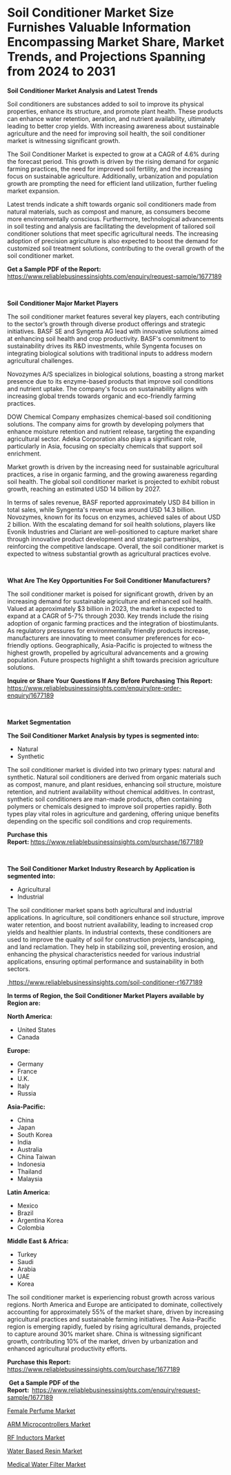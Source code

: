 <p><h1>Soil Conditioner Market Size Furnishes Valuable Information Encompassing Market Share, Market Trends, and Projections Spanning from 2024 to 2031</h1></p><p><strong>Soil Conditioner Market Analysis and Latest Trends</strong></p>
<p><p>Soil conditioners are substances added to soil to improve its physical properties, enhance its structure, and promote plant health. These products can enhance water retention, aeration, and nutrient availability, ultimately leading to better crop yields. With increasing awareness about sustainable agriculture and the need for improving soil health, the soil conditioner market is witnessing significant growth.</p><p>The Soil Conditioner Market is expected to grow at a CAGR of 4.6% during the forecast period. This growth is driven by the rising demand for organic farming practices, the need for improved soil fertility, and the increasing focus on sustainable agriculture. Additionally, urbanization and population growth are prompting the need for efficient land utilization, further fueling market expansion.</p><p>Latest trends indicate a shift towards organic soil conditioners made from natural materials, such as compost and manure, as consumers become more environmentally conscious. Furthermore, technological advancements in soil testing and analysis are facilitating the development of tailored soil conditioner solutions that meet specific agricultural needs. The increasing adoption of precision agriculture is also expected to boost the demand for customized soil treatment solutions, contributing to the overall growth of the soil conditioner market.</p></p>
<p><strong>Get a Sample PDF of the Report:&nbsp;</strong> <a href="https://www.reliablebusinessinsights.com/enquiry/request-sample/1677189?utm_campaign=1135&utm_medium=2&utm_source=Github&utm_content=ia&utm_term=30092024&utm_id=soil-conditioner">https://www.reliablebusinessinsights.com/enquiry/request-sample/1677189</a></p>
<p>&nbsp;</p>
<p><strong>Soil Conditioner Major Market Players</strong></p>
<p><p>The soil conditioner market features several key players, each contributing to the sector’s growth through diverse product offerings and strategic initiatives. BASF SE and Syngenta AG lead with innovative solutions aimed at enhancing soil health and crop productivity. BASF's commitment to sustainability drives its R&D investments, while Syngenta focuses on integrating biological solutions with traditional inputs to address modern agricultural challenges.</p><p>Novozymes A/S specializes in biological solutions, boasting a strong market presence due to its enzyme-based products that improve soil conditions and nutrient uptake. The company's focus on sustainability aligns with increasing global trends towards organic and eco-friendly farming practices.</p><p>DOW Chemical Company emphasizes chemical-based soil conditioning solutions. The company aims for growth by developing polymers that enhance moisture retention and nutrient release, targeting the expanding agricultural sector. Adeka Corporation also plays a significant role, particularly in Asia, focusing on specialty chemicals that support soil enrichment.</p><p>Market growth is driven by the increasing need for sustainable agricultural practices, a rise in organic farming, and the growing awareness regarding soil health. The global soil conditioner market is projected to exhibit robust growth, reaching an estimated USD 14 billion by 2027.</p><p>In terms of sales revenue, BASF reported approximately USD 84 billion in total sales, while Syngenta's revenue was around USD 14.3 billion. Novozymes, known for its focus on enzymes, achieved sales of about USD 2 billion. With the escalating demand for soil health solutions, players like Evonik Industries and Clariant are well-positioned to capture market share through innovative product development and strategic partnerships, reinforcing the competitive landscape. Overall, the soil conditioner market is expected to witness substantial growth as agricultural practices evolve.</p></p>
<p>&nbsp;</p>
<p><strong>What Are The Key Opportunities For Soil Conditioner Manufacturers?</strong></p>
<p><p>The soil conditioner market is poised for significant growth, driven by an increasing demand for sustainable agriculture and enhanced soil health. Valued at approximately $3 billion in 2023, the market is expected to expand at a CAGR of 5-7% through 2030. Key trends include the rising adoption of organic farming practices and the integration of biostimulants. As regulatory pressures for environmentally friendly products increase, manufacturers are innovating to meet consumer preferences for eco-friendly options. Geographically, Asia-Pacific is projected to witness the highest growth, propelled by agricultural advancements and a growing population. Future prospects highlight a shift towards precision agriculture solutions.</p></p>
<p><strong>Inquire or Share Your Questions If Any Before Purchasing This Report:</strong> <a href="https://www.reliablebusinessinsights.com/enquiry/pre-order-enquiry/1677189?utm_campaign=1135&utm_medium=2&utm_source=Github&utm_content=ia&utm_term=30092024&utm_id=soil-conditioner">https://www.reliablebusinessinsights.com/enquiry/pre-order-enquiry/1677189</a></p>
<p>&nbsp;</p>
<p><strong>Market Segmentation</strong></p>
<p><strong>The Soil Conditioner Market Analysis by types is segmented into:</strong></p>
<p><ul><li>Natural</li><li>Synthetic</li></ul></p>
<p><p>The soil conditioner market is divided into two primary types: natural and synthetic. Natural soil conditioners are derived from organic materials such as compost, manure, and plant residues, enhancing soil structure, moisture retention, and nutrient availability without chemical additives. In contrast, synthetic soil conditioners are man-made products, often containing polymers or chemicals designed to improve soil properties rapidly. Both types play vital roles in agriculture and gardening, offering unique benefits depending on the specific soil conditions and crop requirements.</p></p>
<p><strong>Purchase this Report:&nbsp;</strong><a href="https://www.reliablebusinessinsights.com/purchase/1677189?utm_campaign=1135&utm_medium=2&utm_source=Github&utm_content=ia&utm_term=30092024&utm_id=soil-conditioner">https://www.reliablebusinessinsights.com/purchase/1677189</a></p>
<p>&nbsp;</p>
<p><strong>The Soil Conditioner Market Industry Research by Application is segmented into:</strong></p>
<p><ul><li>Agricultural</li><li>Industrial</li></ul></p>
<p><p>The soil conditioner market spans both agricultural and industrial applications. In agriculture, soil conditioners enhance soil structure, improve water retention, and boost nutrient availability, leading to increased crop yields and healthier plants. In industrial contexts, these conditioners are used to improve the quality of soil for construction projects, landscaping, and land reclamation. They help in stabilizing soil, preventing erosion, and enhancing the physical characteristics needed for various industrial applications, ensuring optimal performance and sustainability in both sectors.</p></p>
<p><a href="https://www.reliablebusinessinsights.com/soil-conditioner-r1677189?utm_campaign=1135&utm_medium=2&utm_source=Github&utm_content=ia&utm_term=30092024&utm_id=soil-conditioner">&nbsp;https://www.reliablebusinessinsights.com/soil-conditioner-r1677189</a></p>
<p><strong>In terms of Region, the Soil Conditioner Market Players available by Region are:</strong></p>
<p>
    <p> <strong> North America: </strong>
        <ul>
            <li>United States</li>
            <li>Canada</li>
        </ul>
        </p> 
    <p> <strong> Europe: </strong>
        <ul>
            <li>Germany</li>
            <li>France</li>
            <li>U.K.</li>
            <li>Italy</li>
            <li>Russia</li>
        </ul>
        </p> 
    <p> <strong> Asia-Pacific: </strong>
        <ul>
            <li>China</li>
            <li>Japan</li>
            <li>South Korea</li>
            <li>India</li>
            <li>Australia</li>
            <li>China Taiwan</li>
            <li>Indonesia</li>
            <li>Thailand</li>
            <li>Malaysia</li>
        </ul>
        </p> 
    <p> <strong> Latin America: </strong>
        <ul>
            <li>Mexico</li>
            <li>Brazil</li>
            <li>Argentina Korea</li>
            <li>Colombia</li>
        </ul>
        </p> 
    <p> <strong> Middle East & Africa: </strong>
        <ul>
            <li>Turkey</li>
            <li>Saudi</li>
            <li>Arabia</li>
            <li>UAE</li>
            <li>Korea</li>
        </ul>
    </p>
    </p>
<p><p>The soil conditioner market is experiencing robust growth across various regions. North America and Europe are anticipated to dominate, collectively accounting for approximately 55% of the market share, driven by increasing agricultural practices and sustainable farming initiatives. The Asia-Pacific region is emerging rapidly, fueled by rising agricultural demands, projected to capture around 30% market share. China is witnessing significant growth, contributing 10% of the market, driven by urbanization and enhanced agricultural productivity efforts.</p></p>
<p><strong>Purchase this Report: </strong><a href="https://www.reliablebusinessinsights.com/purchase/1677189?utm_campaign=1135&utm_medium=2&utm_source=Github&utm_content=ia&utm_term=30092024&utm_id=soil-conditioner">https://www.reliablebusinessinsights.com/purchase/1677189</a></p>
<p>&nbsp;<strong>Get a Sample PDF of the Report:&nbsp;&nbsp;</strong><a href="https://www.reliablebusinessinsights.com/enquiry/request-sample/1677189?utm_campaign=1135&utm_medium=2&utm_source=Github&utm_content=ia&utm_term=30092024&utm_id=soil-conditioner">https://www.reliablebusinessinsights.com/enquiry/request-sample/1677189</a></p>
<p><strong></strong></p>
<p><p><a href="https://www.linkedin.com/pulse/global-female-perfume-market-analysis-key-trends-future-projections-eoepc?utm_campaign=1135&utm_medium=2&utm_source=Github&utm_content=ia&utm_term=30092024&utm_id=soil-conditioner">Female Perfume Market</a></p><p><a href="https://issuu.com/reportprime-2/docs/arm-microcontrollers-market-size-20_f53a379b401f0b?utm_campaign=1135&utm_medium=2&utm_source=Github&utm_content=ia&utm_term=30092024&utm_id=soil-conditioner">ARM Microcontrollers Market</a></p><p><a href="https://issuu.com/reportprime-2/docs/rf-inductors-market-size-2030.pptx_e391d3219dd948?utm_campaign=1135&utm_medium=2&utm_source=Github&utm_content=ia&utm_term=30092024&utm_id=soil-conditioner">RF Inductors Market</a></p><p><a href="https://github.com/ChristyMAguilar/Market-Research-Report-List-1/blob/main/water-based-resin-market.md?utm_campaign=1135&utm_medium=2&utm_source=Github&utm_content=ia&utm_term=30092024&utm_id=soil-conditioner">Water Based Resin Market</a></p><p><a href="https://www.linkedin.com/pulse/how-medical-water-filter-market-evolved-key-trends-regional-dynamics-l7uke?utm_campaign=1135&utm_medium=2&utm_source=Github&utm_content=ia&utm_term=30092024&utm_id=soil-conditioner">Medical Water Filter Market</a></p></p>